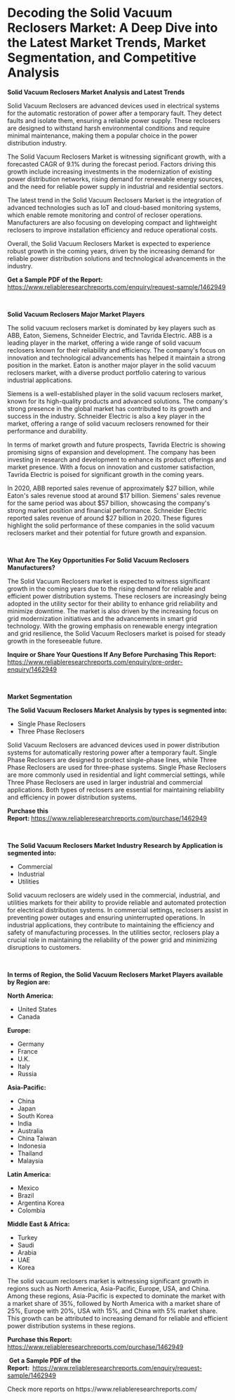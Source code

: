 <p><h1>Decoding the Solid Vacuum Reclosers Market: A Deep Dive into the Latest Market Trends, Market Segmentation, and Competitive Analysis</h1></p><p><strong>Solid Vacuum Reclosers Market Analysis and Latest Trends</strong></p>
<p><p>Solid Vacuum Reclosers are advanced devices used in electrical systems for the automatic restoration of power after a temporary fault. They detect faults and isolate them, ensuring a reliable power supply. These reclosers are designed to withstand harsh environmental conditions and require minimal maintenance, making them a popular choice in the power distribution industry.</p><p>The Solid Vacuum Reclosers Market is witnessing significant growth, with a forecasted CAGR of 9.1% during the forecast period. Factors driving this growth include increasing investments in the modernization of existing power distribution networks, rising demand for renewable energy sources, and the need for reliable power supply in industrial and residential sectors.</p><p>The latest trend in the Solid Vacuum Reclosers Market is the integration of advanced technologies such as IoT and cloud-based monitoring systems, which enable remote monitoring and control of recloser operations. Manufacturers are also focusing on developing compact and lightweight reclosers to improve installation efficiency and reduce operational costs.</p><p>Overall, the Solid Vacuum Reclosers Market is expected to experience robust growth in the coming years, driven by the increasing demand for reliable power distribution solutions and technological advancements in the industry.</p></p>
<p><strong>Get a Sample PDF of the Report:&nbsp;</strong> <a href="https://www.reliableresearchreports.com/enquiry/request-sample/1462949">https://www.reliableresearchreports.com/enquiry/request-sample/1462949</a></p>
<p>&nbsp;</p>
<p><strong>Solid Vacuum Reclosers Major Market Players</strong></p>
<p><p>The solid vacuum reclosers market is dominated by key players such as ABB, Eaton, Siemens, Schneider Electric, and Tavrida Electric. ABB is a leading player in the market, offering a wide range of solid vacuum reclosers known for their reliability and efficiency. The company's focus on innovation and technological advancements has helped it maintain a strong position in the market. Eaton is another major player in the solid vacuum reclosers market, with a diverse product portfolio catering to various industrial applications.</p><p>Siemens is a well-established player in the solid vacuum reclosers market, known for its high-quality products and advanced solutions. The company's strong presence in the global market has contributed to its growth and success in the industry. Schneider Electric is also a key player in the market, offering a range of solid vacuum reclosers renowned for their performance and durability.</p><p>In terms of market growth and future prospects, Tavrida Electric is showing promising signs of expansion and development. The company has been investing in research and development to enhance its product offerings and market presence. With a focus on innovation and customer satisfaction, Tavrida Electric is poised for significant growth in the coming years.</p><p>In 2020, ABB reported sales revenue of approximately $27 billion, while Eaton's sales revenue stood at around $17 billion. Siemens' sales revenue for the same period was about $57 billion, showcasing the company's strong market position and financial performance. Schneider Electric reported sales revenue of around $27 billion in 2020. These figures highlight the solid performance of these companies in the solid vacuum reclosers market and their potential for future growth and expansion.</p></p>
<p>&nbsp;</p>
<p><strong>What Are The Key Opportunities For Solid Vacuum Reclosers Manufacturers?</strong></p>
<p><p>The Solid Vacuum Reclosers market is expected to witness significant growth in the coming years due to the rising demand for reliable and efficient power distribution systems. These reclosers are increasingly being adopted in the utility sector for their ability to enhance grid reliability and minimize downtime. The market is also driven by the increasing focus on grid modernization initiatives and the advancements in smart grid technology. With the growing emphasis on renewable energy integration and grid resilience, the Solid Vacuum Reclosers market is poised for steady growth in the foreseeable future.</p></p>
<p><strong>Inquire or Share Your Questions If Any Before Purchasing This Report:</strong> <a href="https://www.reliableresearchreports.com/enquiry/pre-order-enquiry/1462949">https://www.reliableresearchreports.com/enquiry/pre-order-enquiry/1462949</a></p>
<p>&nbsp;</p>
<p><strong>Market Segmentation</strong></p>
<p><strong>The Solid Vacuum Reclosers Market Analysis by types is segmented into:</strong></p>
<p><ul><li>Single Phase Reclosers</li><li>Three Phase Reclosers</li></ul></p>
<p><p>Solid Vacuum Reclosers are advanced devices used in power distribution systems for automatically restoring power after a temporary fault. Single Phase Reclosers are designed to protect single-phase lines, while Three Phase Reclosers are used for three-phase systems. Single Phase Reclosers are more commonly used in residential and light commercial settings, while Three Phase Reclosers are used in larger industrial and commercial applications. Both types of reclosers are essential for maintaining reliability and efficiency in power distribution systems.</p></p>
<p><strong>Purchase this Report:&nbsp;</strong><a href="https://www.reliableresearchreports.com/purchase/1462949">https://www.reliableresearchreports.com/purchase/1462949</a></p>
<p>&nbsp;</p>
<p><strong>The Solid Vacuum Reclosers Market Industry Research by Application is segmented into:</strong></p>
<p><ul><li>Commercial</li><li>Industrial</li><li>Utilities</li></ul></p>
<p><p>Solid vacuum reclosers are widely used in the commercial, industrial, and utilities markets for their ability to provide reliable and automated protection for electrical distribution systems. In commercial settings, reclosers assist in preventing power outages and ensuring uninterrupted operations. In industrial applications, they contribute to maintaining the efficiency and safety of manufacturing processes. In the utilities sector, reclosers play a crucial role in maintaining the reliability of the power grid and minimizing disruptions to customers.</p></p>
<p>&nbsp;</p>
<p><strong>In terms of Region, the Solid Vacuum Reclosers Market Players available by Region are:</strong></p>
<p>
    <p> <strong> North America: </strong>
        <ul>
            <li>United States</li>
            <li>Canada</li>
        </ul>
        </p> 
    <p> <strong> Europe: </strong>
        <ul>
            <li>Germany</li>
            <li>France</li>
            <li>U.K.</li>
            <li>Italy</li>
            <li>Russia</li>
        </ul>
        </p> 
    <p> <strong> Asia-Pacific: </strong>
        <ul>
            <li>China</li>
            <li>Japan</li>
            <li>South Korea</li>
            <li>India</li>
            <li>Australia</li>
            <li>China Taiwan</li>
            <li>Indonesia</li>
            <li>Thailand</li>
            <li>Malaysia</li>
        </ul>
        </p> 
    <p> <strong> Latin America: </strong>
        <ul>
            <li>Mexico</li>
            <li>Brazil</li>
            <li>Argentina Korea</li>
            <li>Colombia</li>
        </ul>
        </p> 
    <p> <strong> Middle East & Africa: </strong>
        <ul>
            <li>Turkey</li>
            <li>Saudi</li>
            <li>Arabia</li>
            <li>UAE</li>
            <li>Korea</li>
        </ul>
    </p>
    </p>
<p><p>The solid vacuum reclosers market is witnessing significant growth in regions such as North America, Asia-Pacific, Europe, USA, and China. Among these regions, Asia-Pacific is expected to dominate the market with a market share of 35%, followed by North America with a market share of 25%, Europe with 20%, USA with 15%, and China with 5% market share. This growth can be attributed to increasing demand for reliable and efficient power distribution systems in these regions.</p></p>
<p><strong>Purchase this Report: </strong><a href="https://www.reliableresearchreports.com/purchase/1462949">https://www.reliableresearchreports.com/purchase/1462949</a></p>
<p>&nbsp;<strong>Get a Sample PDF of the Report:&nbsp;&nbsp;</strong><a href="https://www.reliableresearchreports.com/enquiry/request-sample/1462949">https://www.reliableresearchreports.com/enquiry/request-sample/1462949</a></p>
<p><strong></strong></p>
<p>Check more reports on https://www.reliableresearchreports.com/</p>